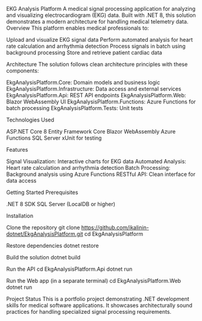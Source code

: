 EKG Analysis Platform
A medical signal processing application for analyzing and visualizing electrocardiogram (EKG) data. Built with .NET 8, this solution demonstrates a modern architecture for handling medical telemetry data.
Overview
This platform enables medical professionals to:

Upload and visualize EKG signal data
Perform automated analysis for heart rate calculation and arrhythmia detection
Process signals in batch using background processing
Store and retrieve patient cardiac data

Architecture
The solution follows clean architecture principles with these components:

EkgAnalysisPlatform.Core: Domain models and business logic
EkgAnalysisPlatform.Infrastructure: Data access and external services
EkgAnalysisPlatform.Api: REST API endpoints
EkgAnalysisPlatform.Web: Blazor WebAssembly UI
EkgAnalysisPlatform.Functions: Azure Functions for batch processing
EkgAnalysisPlatform.Tests: Unit tests

Technologies Used

ASP.NET Core 8
Entity Framework Core
Blazor WebAssembly
Azure Functions
SQL Server
xUnit for testing

Features

Signal Visualization: Interactive charts for EKG data
Automated Analysis: Heart rate calculation and arrhythmia detection
Batch Processing: Background analysis using Azure Functions
RESTful API: Clean interface for data access

Getting Started
Prerequisites

.NET 8 SDK
SQL Server (LocalDB or higher)

Installation

Clone the repository
git clone https://github.com/ikalinin-dotnet/EkgAnalysisPlatform.git
cd EkgAnalysisPlatform

Restore dependencies
dotnet restore

Build the solution
dotnet build

Run the API
cd EkgAnalysisPlatform.Api
dotnet run

Run the Web app (in a separate terminal)
cd EkgAnalysisPlatform.Web
dotnet run


Project Status
This is a portfolio project demonstrating .NET development skills for medical software applications. It showcases architecturally sound practices for handling specialized signal processing requirements.